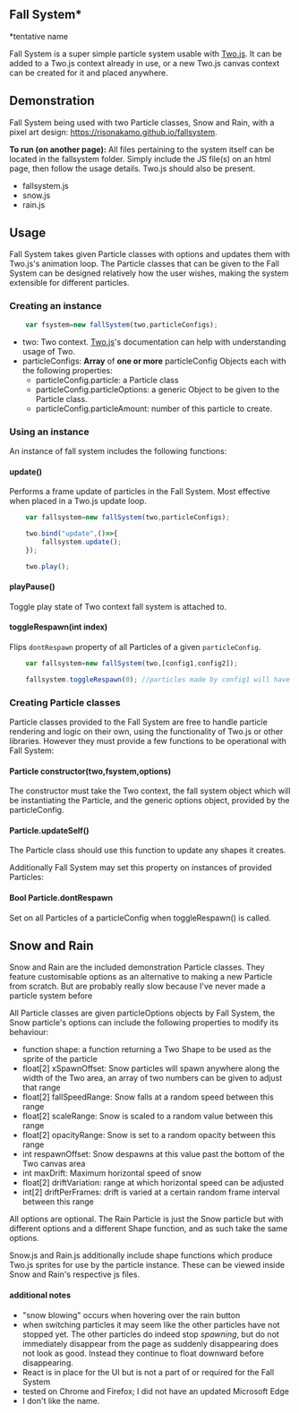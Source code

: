 ## Fall System*
*tentative name

Fall System is a super simple particle system usable with [Two.js](https://two.js.org/). It can be added to a Two.js context already in use, or a new Two.js canvas context can be created for it and placed anywhere.

## Demonstration
Fall System being used with two Particle classes, Snow and Rain, with a pixel art design:
https://risonakamo.github.io/fallsystem.

**To run (on another page):** All files pertaining to the system itself can be located in the fallsystem folder. Simply include the JS file(s) on an html page, then follow the usage details. Two.js should also be present.
- fallsystem.js
- snow.js
- rain.js

## Usage
Fall System takes given Particle classes with options and updates them with Two.js's animation loop. The Particle classes that can be given to the Fall System can be designed relatively how the user wishes, making the system extensible for different particles.

### Creating an instance
```javascript
    var fsystem=new fallSystem(two,particleConfigs);
```
- two: Two context. [Two.js](https://two.js.org/)'s documentation can help with understanding usage of Two.
- particleConfigs: **Array** of **one or more** particleConfig Objects each with the following properties:
    - particleConfig.particle: a Particle class
    - particleConfig.particleOptions: a generic Object to be given to the Particle class.
    - particleConfig.particleAmount: number of this particle to create.

### Using an instance
An instance of fall system includes the following functions:

#### update()
Performs a frame update of particles in the Fall System. Most effective when placed in a Two.js update loop.
```javascript
    var fallsystem=new fallSystem(two,particleConfigs);

    two.bind("update",()=>{
        fallsystem.update();
    });

    two.play();
```

#### playPause()
Toggle play state of Two context fall system is attached to.

#### toggleRespawn(int index)
Flips `dontRespawn` property of all Particles of a given `particleConfig`.
```javascript
    var fallsystem=new fallSystem(two,[config1,config2]);

    fallsystem.toggleRespawn(0); //particles made by config1 will have their "dontRespawn" property toggled
```

### Creating Particle classes
Particle classes provided to the Fall System are free to handle particle rendering and logic on their own, using the functionality of Two.js or other libraries. However they must provide a few functions to be operational with Fall System:

#### Particle constructor(two,fsystem,options)
The constructor must take the Two context, the fall system object which will be instantiating the Particle,  and the generic options object, provided by the particleConfig.

#### Particle.updateSelf()
The Particle class should use this function to update any shapes it creates.

Additionally Fall System may set this property on instances of provided Particles:

#### Bool Particle.dontRespawn
Set on all Particles of a particleConfig when toggleRespawn() is called.

## Snow and Rain
Snow and Rain are the included demonstration Particle classes. They feature customisable options as an alternative to making a new Particle from scratch. But are probably really slow because I've never made a particle system before

All Particle classes are given particleOptions objects by Fall System, the Snow particle's options can include the following properties to modify its behaviour:
- function shape: a function returning a Two Shape to be used as the sprite of the particle
- float[2] xSpawnOffset: Snow particles will spawn anywhere along the width of the Two area, an array of two numbers can be given to adjust that range
- float[2] fallSpeedRange: Snow falls at a random speed between this range
- float[2] scaleRange: Snow is scaled to a random value between this range
- float[2] opacityRange: Snow is set to a random opacity between this range
- int respawnOffset: Snow despawns at this value past the bottom of the Two canvas area
- int maxDrift: Maximum horizontal speed of snow
- float[2] driftVariation: range at which horizontal speed can be adjusted
- int[2] driftPerFrames: drift is varied at a certain random frame interval between this range

All options are optional. The Rain Particle is just the Snow particle but with different options and a different Shape function, and as such take the same options.

Snow.js and Rain.js additionally include shape functions which produce Two.js sprites for use by the particle instance. These can be viewed inside Snow and Rain's respective js files.

#### additional notes
- "snow blowing" occurs when hovering over the rain button
- when switching particles it may seem like the other particles have not stopped yet. The other particles do indeed stop *spawning*, but do not immediately disappear from the page as suddenly disappearing does not look as good. Instead they continue to float downward before disappearing.
- React is in place for the UI but is not a part of or required for the Fall System
- tested on Chrome and Firefox; I did not have an updated Microsoft Edge
- I don't like the name.